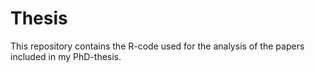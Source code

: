 # Thesis

This repository contains the R-code used for the analysis of the papers included in my PhD-thesis.
